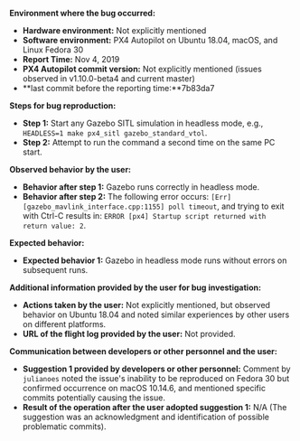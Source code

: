 **Environment where the bug occurred:**

- **Hardware environment:** Not explicitly mentioned
- **Software environment:** PX4 Autopilot on Ubuntu 18.04, macOS, and Linux Fedora 30
- **Report Time:** Nov 4, 2019
- **PX4 Autopilot commit version:** Not explicitly mentioned (issues observed in v1.10.0-beta4 and current master)
- **last commit before the reporting time:**7b83da7

**Steps for bug reproduction:**

- **Step 1:** Start any Gazebo SITL simulation in headless mode, e.g., `HEADLESS=1 make px4_sitl gazebo_standard_vtol`.
- **Step 2:** Attempt to run the command a second time on the same PC start.

**Observed behavior by the user:**

- **Behavior after step 1:** Gazebo runs correctly in headless mode.
- **Behavior after step 2:** The following error occurs: `[Err] [gazebo_mavlink_interface.cpp:1155] poll timeout`, and trying to exit with Ctrl-C results in: `ERROR [px4] Startup script returned with return value: 2`.

**Expected behavior:**

- **Expected behavior 1:** Gazebo in headless mode runs without errors on subsequent runs.
  

**Additional information provided by the user for bug investigation:**

- **Actions taken by the user:** Not explicitly mentioned, but observed behavior on Ubuntu 18.04 and noted similar experiences by other users on different platforms.
- **URL of the flight log provided by the user:** Not provided.

**Communication between developers or other personnel and the user:**

- **Suggestion 1 provided by developers or other personnel:** Comment by `julianoes` noted the issue's inability to be reproduced on Fedora 30 but confirmed occurrence on macOS 10.14.6, and mentioned specific commits potentially causing the issue.
- **Result of the operation after the user adopted suggestion 1:** N/A (The suggestion was an acknowledgment and identification of possible problematic commits).
